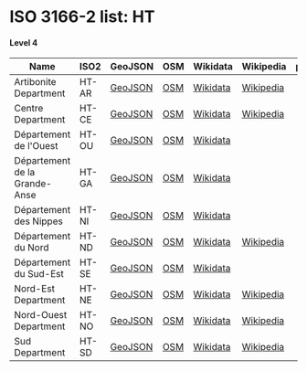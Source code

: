 # ISO 3166-2 list: HT


#### Level 4
Name | ISO2 | GeoJSON | OSM | Wikidata | Wikipedia | population 
--- | --- | --- | --- | --- | --- | --- 
Artibonite Department | HT-AR | [GeoJSON](../../export/geojson/q7/iso2/HT/HT-AR.geojson) | [OSM](https://www.openstreetmap.org/relation/392238) | [Wikidata](https://www.wikidata.org/wiki/Q844024) | [Wikipedia](http://en.wikipedia.org/wiki/fr%3AArtibonite%20%28d%C3%A9partement%20d%27Ha%C3%AFti%29) | 
Centre Department | HT-CE | [GeoJSON](../../export/geojson/q7/iso2/HT/HT-CE.geojson) | [OSM](https://www.openstreetmap.org/relation/392213) | [Wikidata](https://www.wikidata.org/wiki/Q844528) | [Wikipedia](http://en.wikipedia.org/wiki/fr%3ACentre%20%28d%C3%A9partement%20d%27Ha%C3%AFti%29) | 
Département de l'Ouest | HT-OU | [GeoJSON](../../export/geojson/q7/iso2/HT/HT-OU.geojson) | [OSM](https://www.openstreetmap.org/relation/386871) | [Wikidata](https://www.wikidata.org/wiki/Q1434621) |  | 
Département de la Grande-Anse | HT-GA | [GeoJSON](../../export/geojson/q7/iso2/HT/HT-GA.geojson) | [OSM](https://www.openstreetmap.org/relation/391700) | [Wikidata](https://www.wikidata.org/wiki/Q913231) |  | 
Département des Nippes | HT-NI | [GeoJSON](../../export/geojson/q7/iso2/HT/HT-NI.geojson) | [OSM](https://www.openstreetmap.org/relation/391834) | [Wikidata](https://www.wikidata.org/wiki/Q125232) |  | 
Département du Nord | HT-ND | [GeoJSON](../../export/geojson/q7/iso2/HT/HT-ND.geojson) | [OSM](https://www.openstreetmap.org/relation/392028) | [Wikidata](https://www.wikidata.org/wiki/Q943932) | [Wikipedia](http://en.wikipedia.org/wiki/fr%3ANord%20%28d%C3%A9partement%20d%27Ha%C3%AFti%29) | 
Département du Sud-Est | HT-SE | [GeoJSON](../../export/geojson/q7/iso2/HT/HT-SE.geojson) | [OSM](https://www.openstreetmap.org/relation/391953) | [Wikidata](https://www.wikidata.org/wiki/Q936717) |  | 
Nord-Est Department | HT-NE | [GeoJSON](../../export/geojson/q7/iso2/HT/HT-NE.geojson) | [OSM](https://www.openstreetmap.org/relation/392189) | [Wikidata](https://www.wikidata.org/wiki/Q928694) | [Wikipedia](http://en.wikipedia.org/wiki/fr%3ANord-Est%20%28d%C3%A9partement%20d%27Ha%C3%AFti%29) | 
Nord-Ouest Department | HT-NO | [GeoJSON](../../export/geojson/q7/iso2/HT/HT-NO.geojson) | [OSM](https://www.openstreetmap.org/relation/391963) | [Wikidata](https://www.wikidata.org/wiki/Q608361) | [Wikipedia](http://en.wikipedia.org/wiki/fr%3ANord-Ouest%20%28d%C3%A9partement%20d%27Ha%C3%AFti%29) | 
Sud Department | HT-SD | [GeoJSON](../../export/geojson/q7/iso2/HT/HT-SD.geojson) | [OSM](https://www.openstreetmap.org/relation/2744350) | [Wikidata](https://www.wikidata.org/wiki/Q936704) | [Wikipedia](http://en.wikipedia.org/wiki/fr%3ASud%20%28d%C3%A9partement%20d%27Ha%C3%AFti%29) | 
